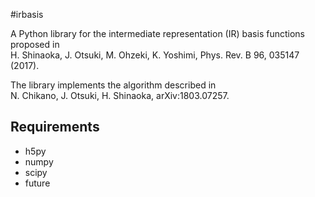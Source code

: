 #irbasis

A Python library for the intermediate representation (IR) basis functions proposed in <br>
H. Shinaoka, J. Otsuki, M. Ohzeki, K. Yoshimi, Phys. Rev. B 96, 035147 (2017).

The library implements the algorithm described in<br>
N. Chikano, J. Otsuki, H. Shinaoka, arXiv:1803.07257.

## Requirements

- h5py
- numpy
- scipy
- future